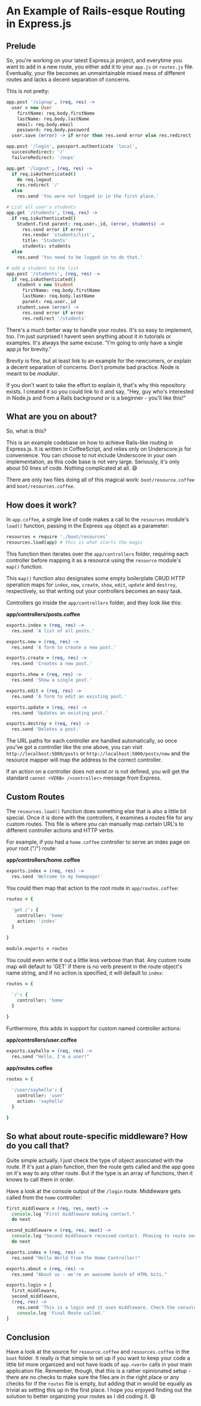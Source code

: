 An Example of Rails-esque Routing in Express.js
============

## Prelude

So, you're working on your latest Express.js project, and everytime you want to add in a new route, you either add it to your `app.js` or `routes.js` file. Eventually, your file becomes an unmaintainable mixed mess of different routes and lacks a decent separation of concerns.

This is not pretty:

```coffeescript
app.post '/signup', (req, res) ->
  user = new User
    firstName: req.body.firstName
    lastName: req.body.lastName
    email: req.body.email
    password: req.body.password
  user.save (error) -> if error then res.send error else res.redirect '/'

app.post '/login', passport.authenticate 'local',
  successRedirect: '/'
  failureRedirect: '/oops'

app.get '/logout', (req, res) ->
  if req.isAuthenticated()
    do req.logout
    res.redirect '/'
  else
    res.send 'You were not logged in in the first place.'

# List all user's students
app.get '/students', (req, res) ->
  if req.isAuthenticated()
    Student.find parent: req.user._id, (error, students) ->
      res.send error if error
      res.render 'students/list',
      title: 'Students'
      students: students
  else
    res.send 'You need to be logged in to do that.'

# add a student to the list
app.post '/students', (req, res) ->
  if req.isAuthenticated()
    student = new Student
      firstName: req.body.firstName
      lastName: req.body.lastName
      parent: req.user._id
    student.save (error) ->
      res.send error if error
      res.redirect '/students'
```

There's a much better way to handle your routes. It's so easy to implement, too. I'm just surprised I havent seen anything about it in tutorials or examples. It's always the same excuse. "I'm going to only have a single app.js for brevity."

Brevity is fine, but at least link to an example for the newcomers, or explain a decent separation of concerns. Don't promote bad practice. Node is meant to be _modular_.

If you don't want to take the effort to explain it, that's why this repository exists. I created it so you could link to it and say, "Hey, guy who's interested in Node.js and from a Rails background or is a beginner - you'll like this!"

## What are you on about?

So, what is this?

This is an example codebase on how to achieve Rails-like routing in Express.js. It is written in CoffeeScript, and relies only on Underscore.js for convenience. You can choose to not include Underscore in your own implementation, as this code base is not very large.
Seriously, it's only about 50 lines of code. Nothing complicated at all. :smile:

There are only two files doing all of this magical work: `boot/resource.coffee` and `boot/resources.coffee`.

## How does it work?

In `app.coffee`, a single line of code makes a call to the `resources` module's `load()` function, passing in the Express `app` object as a parameter:

```coffeescript
resources = require './boot/resources'
resources.load(app) # this is what starts the magic
```

This function then iterates over the `app/controllers` folder, requiring each controller before mapping it as a resource using the `resource` module's `map()` function.

This `map()` function also designates some empty boilerplate CRUD HTTP operation maps for `index`, `new`, `create`, `show`, `edit`, `update` and `destroy`, respectively, so that writing out your controllers becomes an easy task.

Controllers go inside the `app/controllers` folder, and they look like this:

**app/controllers/posts.coffee**

```coffeescript
exports.index = (req, res) ->
  res.send 'A list of all posts.'

exports.new = (req, res) ->
  res.send 'A form to create a new post.'

exports.create = (req, res) ->
  res.send 'Creates a new post.'

exports.show = (req, res) ->
  res.send 'Show a single post.'

exports.edit = (req, res) ->
  res.send 'A form to edit an existing post.'

exports.update = (req, res) ->
  res.send 'Updates an existing post.'

exports.destroy = (req, res) ->
  res.send 'Deletes a post.'
```

The URL paths for each controller are handled automatically, so once you've got a controller like the one above, you can visit `http://localhost:5000/posts` or `http://localhost:5000/posts/new` and the resource mapper will map the address to the correct controller.

If an action on a controller does not exist or is not defined, you will get the standard `cannot <VERB> /<controller>` message from Express.

## Custom Routes

The `resources.load()` function does something else that is also a little bit special. Once it is done with the controllers, it examines a routes file for any custom routes. This file is where you can manually map certain URL's to different controller actions and HTTP verbs.

For example, if you had a `home.coffee` controller to serve an index page on your root ("/") route:

**app/controllers/home.coffee**

```coffeescript
exports.index = (req, res) ->
  res.send 'Welcome to my homepage!'
```

You could then map that action to the root route in `app/routes.coffee`:

```coffeescript
routes = {
  
  'get /': {
    controller: 'home'
    action: 'index'
  }

}

module.exports = routes
```

You could even write it out a little less verbose than that. Any custom route map will default to 'GET' if there is no verb present in the route object's name string, and if no action is specified, it will default to `index`:

```coffeescript
routes = {
  
  '/': {
    controller: 'home'
  }

}
```

Furthermore, this adds in support for custom named controller actions:

**app/controllers/user.coffee**

```coffeescript
exports.sayhello = (req, res) ->
  res.send "Hello, I'm a user!"
```

**app/routes.coffee**

```coffeescript
routes = {
  
  '/user/sayhello': {
    controller: 'user'
    action: 'sayhello'
  }

}
```

## So what about route-specific middleware? How do you call that?

Quite simple actually. I just check the type of object associated with the route. If it's just a plain function, then the route
gets called and the app goes on it's way to any other route. But if the type is an array of functions, then it knows to call them in order.

Have a look at the console output of the `/login` route. Middleware gets called from the `home` controller:

```coffeescript
first_middleware = (req, res, next) ->
  console.log "First middleware making contact."
  do next

second_middleware = (req, res, next) ->
  console.log "Second middleware received contact. Phasing to route sequence."
  do next

exports.index = (req, res) ->
  res.send "Hello World from the Home Controller!"

exports.about = (req, res) ->
  res.send "About us - we're an awesome bunch of HTML bits."

exports.login = [
  first_middleware,
  second_middleware,
  (req, res) ->
    res.send 'This is a login and it uses middleware. Check the console to confirm it is being called.'
    console.log 'Final Route called.'
]
```

## Conclusion

Have a look at the source for `resource.coffee` and `resources.coffee` in the `boot` folder. It really _is_ that simple to set up if you want to keep your code a little bit more organized and not have loads of `app.<verb>` calls in your main application file. Remember, though, that this is a rather opinionated setup - there are no checks to make sure the files are in the right place or any checks for if the `routes` file is empty, but adding that in would be equally as trivial as setting this up in the first place. I hope you enjoyed finding out the solution to better organizing your routes as I did coding it. :smile: